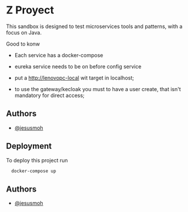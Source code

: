 
# Z Proyect

This sandbox is designed to test microservices tools and patterns, with a focus on Java.

Good to konw

- Each service has a docker-compose
  
- eureka service needs to be on before config service
  
- put a <http://lenovopc-local> wit target in localhost;

- to use the gateway/kecloak you must to have a user create, that isn't mandatory for direct access;
  
## Authors

- [@jesusmoh](https://jesusmoh.github.io/)

## Deployment

To deploy this project run

```bash
  docker-compose up 
```

## Authors

- [@jesusmoh](https://www.github.com/jesusmoh)
